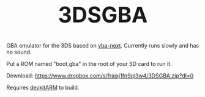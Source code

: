 <b><center><h1>3DSGBA</h></center></b>
==========

GBA emulator for the 3DS based on [vba-next](https://github.com/libretro/vba-next). Currently runs slowly and has no sound.

Put a ROM named "boot.gba" in the root of your SD card to run it.

Download: https://www.dropbox.com/s/fraixj1fn9ql3w4/3DSGBA.zip?dl=0

Requires [devkitARM](http://sourceforge.net/projects/devkitpro/files/devkitARM/) to build.
